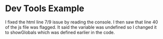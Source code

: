 Dev Tools Example
=================

I fixed the html line 7/9 issue by reading the console.
I then saw that line 40 of the js file was flagged.
It said the variable was undefined so I changed it to showGlobals which was defined earlier in the code.
